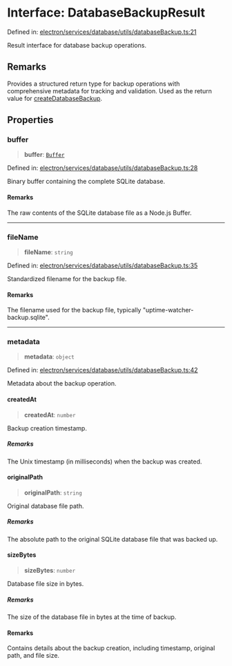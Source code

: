 # Interface: DatabaseBackupResult

Defined in: [electron/services/database/utils/databaseBackup.ts:21](https://github.com/Nick2bad4u/Uptime-Watcher/blob/8a1973382d5fe14c52996ecda381894eb7ecd4a6/electron/services/database/utils/databaseBackup.ts#L21)

Result interface for database backup operations.

## Remarks

Provides a structured return type for backup operations with comprehensive metadata for tracking and validation. Used as the return value for [createDatabaseBackup](../functions/createDatabaseBackup.md).

## Properties

### buffer

> **buffer**: [`Buffer`](https://github.com/DefinitelyTyped/DefinitelyTyped/blob/5216a9587cc018ac42f777f31b0e07038423e30a/types/node/buffer.buffer.d.ts#L356)

Defined in: [electron/services/database/utils/databaseBackup.ts:28](https://github.com/Nick2bad4u/Uptime-Watcher/blob/8a1973382d5fe14c52996ecda381894eb7ecd4a6/electron/services/database/utils/databaseBackup.ts#L28)

Binary buffer containing the complete SQLite database.

#### Remarks

The raw contents of the SQLite database file as a Node.js Buffer.

***

### fileName

> **fileName**: `string`

Defined in: [electron/services/database/utils/databaseBackup.ts:35](https://github.com/Nick2bad4u/Uptime-Watcher/blob/8a1973382d5fe14c52996ecda381894eb7ecd4a6/electron/services/database/utils/databaseBackup.ts#L35)

Standardized filename for the backup file.

#### Remarks

The filename used for the backup file, typically "uptime-watcher-backup.sqlite".

***

### metadata

> **metadata**: `object`

Defined in: [electron/services/database/utils/databaseBackup.ts:42](https://github.com/Nick2bad4u/Uptime-Watcher/blob/8a1973382d5fe14c52996ecda381894eb7ecd4a6/electron/services/database/utils/databaseBackup.ts#L42)

Metadata about the backup operation.

#### createdAt

> **createdAt**: `number`

Backup creation timestamp.

##### Remarks

The Unix timestamp (in milliseconds) when the backup was created.

#### originalPath

> **originalPath**: `string`

Original database file path.

##### Remarks

The absolute path to the original SQLite database file that was backed up.

#### sizeBytes

> **sizeBytes**: `number`

Database file size in bytes.

##### Remarks

The size of the database file in bytes at the time of backup.

#### Remarks

Contains details about the backup creation, including timestamp, original path, and file size.
